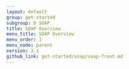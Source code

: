 ```yaml
---
layout: default
group: get-started
subgroup: D_SOAP
title: SOAP Overview
menu_title: SOAP Overview
menu_order: 1
menu_node: parent
version: 2.1
github_link: get-started/soap/soap-front.md
---
```


